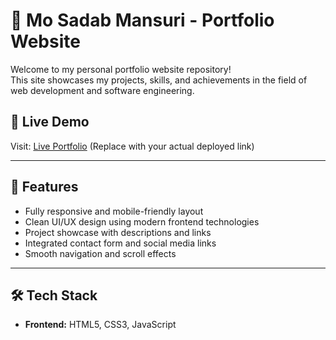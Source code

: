 # 💼 Mo Sadab Mansuri - Portfolio Website

Welcome to my personal portfolio website repository!  
This site showcases my projects, skills, and achievements in the field of web development and software engineering.

## 🔗 Live Demo

Visit: [Live Portfolio]([https://your-portfolio-link.com](https://portfolio-web-khaki-nine.vercel.app/))  
(Replace with your actual deployed link)

---

## 📌 Features

- Fully responsive and mobile-friendly layout
- Clean UI/UX design using modern frontend technologies
- Project showcase with descriptions and links
- Integrated contact form and social media links
- Smooth navigation and scroll effects

---

## 🛠️ Tech Stack

- **Frontend:** HTML5, CSS3, JavaScript

